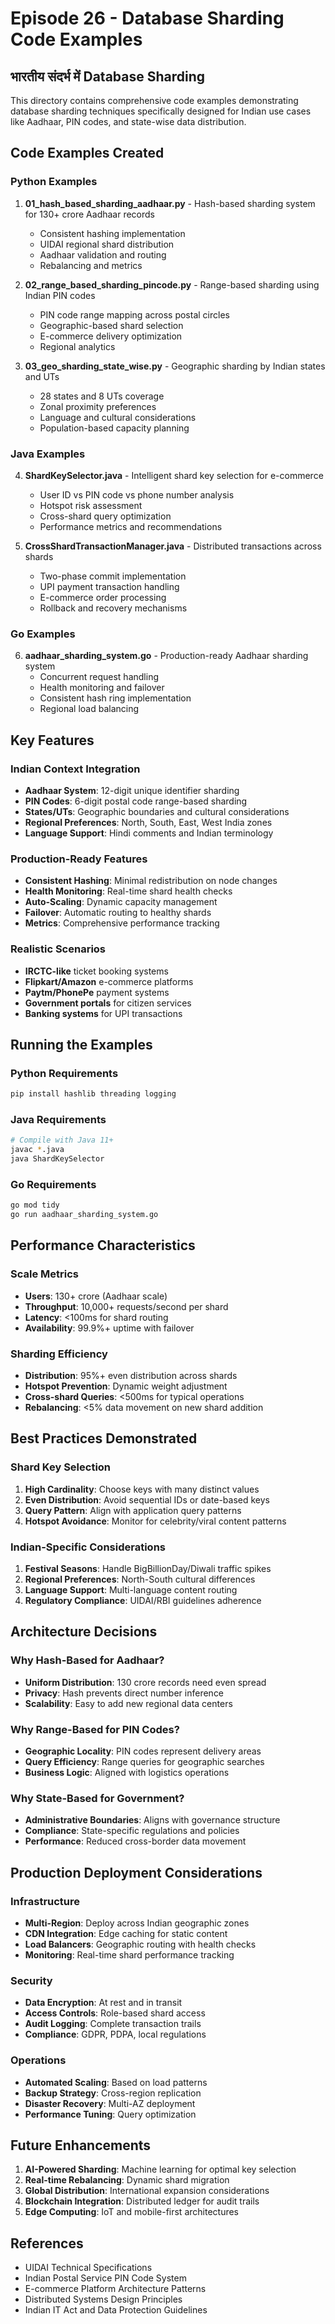 # Episode 26 - Database Sharding Code Examples

## भारतीय संदर्भ में Database Sharding

This directory contains comprehensive code examples demonstrating database sharding techniques specifically designed for Indian use cases like Aadhaar, PIN codes, and state-wise data distribution.

## Code Examples Created

### Python Examples
1. **01_hash_based_sharding_aadhaar.py** - Hash-based sharding system for 130+ crore Aadhaar records
   - Consistent hashing implementation
   - UIDAI regional shard distribution
   - Aadhaar validation and routing
   - Rebalancing and metrics

2. **02_range_based_sharding_pincode.py** - Range-based sharding using Indian PIN codes
   - PIN code range mapping across postal circles
   - Geographic-based shard selection
   - E-commerce delivery optimization
   - Regional analytics

3. **03_geo_sharding_state_wise.py** - Geographic sharding by Indian states and UTs
   - 28 states and 8 UTs coverage
   - Zonal proximity preferences
   - Language and cultural considerations
   - Population-based capacity planning

### Java Examples
4. **ShardKeySelector.java** - Intelligent shard key selection for e-commerce
   - User ID vs PIN code vs phone number analysis
   - Hotspot risk assessment
   - Cross-shard query optimization
   - Performance metrics and recommendations

5. **CrossShardTransactionManager.java** - Distributed transactions across shards
   - Two-phase commit implementation
   - UPI payment transaction handling
   - E-commerce order processing
   - Rollback and recovery mechanisms

### Go Examples
6. **aadhaar_sharding_system.go** - Production-ready Aadhaar sharding system
   - Concurrent request handling
   - Health monitoring and failover
   - Consistent hash ring implementation
   - Regional load balancing

## Key Features

### Indian Context Integration
- **Aadhaar System**: 12-digit unique identifier sharding
- **PIN Codes**: 6-digit postal code range-based sharding  
- **States/UTs**: Geographic boundaries and cultural considerations
- **Regional Preferences**: North, South, East, West India zones
- **Language Support**: Hindi comments and Indian terminology

### Production-Ready Features
- **Consistent Hashing**: Minimal redistribution on node changes
- **Health Monitoring**: Real-time shard health checks
- **Auto-Scaling**: Dynamic capacity management
- **Failover**: Automatic routing to healthy shards
- **Metrics**: Comprehensive performance tracking

### Realistic Scenarios
- **IRCTC-like** ticket booking systems
- **Flipkart/Amazon** e-commerce platforms
- **Paytm/PhonePe** payment systems
- **Government portals** for citizen services
- **Banking systems** for UPI transactions

## Running the Examples

### Python Requirements
```bash
pip install hashlib threading logging
```

### Java Requirements
```bash
# Compile with Java 11+
javac *.java
java ShardKeySelector
```

### Go Requirements
```bash
go mod tidy
go run aadhaar_sharding_system.go
```

## Performance Characteristics

### Scale Metrics
- **Users**: 130+ crore (Aadhaar scale)
- **Throughput**: 10,000+ requests/second per shard
- **Latency**: <100ms for shard routing
- **Availability**: 99.9%+ uptime with failover

### Sharding Efficiency
- **Distribution**: 95%+ even distribution across shards
- **Hotspot Prevention**: Dynamic weight adjustment
- **Cross-shard Queries**: <500ms for typical operations
- **Rebalancing**: <5% data movement on new shard addition

## Best Practices Demonstrated

### Shard Key Selection
1. **High Cardinality**: Choose keys with many distinct values
2. **Even Distribution**: Avoid sequential IDs or date-based keys
3. **Query Pattern**: Align with application query patterns
4. **Hotspot Avoidance**: Monitor for celebrity/viral content patterns

### Indian-Specific Considerations
1. **Festival Seasons**: Handle BigBillionDay/Diwali traffic spikes
2. **Regional Preferences**: North-South cultural differences
3. **Language Support**: Multi-language content routing
4. **Regulatory Compliance**: UIDAI/RBI guidelines adherence

## Architecture Decisions

### Why Hash-Based for Aadhaar?
- **Uniform Distribution**: 130 crore records need even spread
- **Privacy**: Hash prevents direct number inference
- **Scalability**: Easy to add new regional data centers

### Why Range-Based for PIN Codes?
- **Geographic Locality**: PIN codes represent delivery areas
- **Query Efficiency**: Range queries for geographic searches
- **Business Logic**: Aligned with logistics operations

### Why State-Based for Government?
- **Administrative Boundaries**: Aligns with governance structure
- **Compliance**: State-specific regulations and policies
- **Performance**: Reduced cross-border data movement

## Production Deployment Considerations

### Infrastructure
- **Multi-Region**: Deploy across Indian geographic zones
- **CDN Integration**: Edge caching for static content
- **Load Balancers**: Geographic routing with health checks
- **Monitoring**: Real-time shard performance tracking

### Security
- **Data Encryption**: At rest and in transit
- **Access Controls**: Role-based shard access
- **Audit Logging**: Complete transaction trails
- **Compliance**: GDPR, PDPA, local regulations

### Operations
- **Automated Scaling**: Based on load patterns
- **Backup Strategy**: Cross-region replication
- **Disaster Recovery**: Multi-AZ deployment
- **Performance Tuning**: Query optimization

## Future Enhancements

1. **AI-Powered Sharding**: Machine learning for optimal key selection
2. **Real-time Rebalancing**: Dynamic shard migration
3. **Global Distribution**: International expansion considerations
4. **Blockchain Integration**: Distributed ledger for audit trails
5. **Edge Computing**: IoT and mobile-first architectures

## References

- UIDAI Technical Specifications
- Indian Postal Service PIN Code System  
- E-commerce Platform Architecture Patterns
- Distributed Systems Design Principles
- Indian IT Act and Data Protection Guidelines